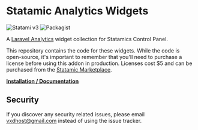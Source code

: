 # Statamic Analytics Widgets

![Statami v3](https://img.shields.io/badge/Statamic-3.0+-FF269E)
![Packagist](https://img.shields.io/packagist/v/phpsa/statamic-analytics)

A [Laravel Analytics](https://github.com/spatie/laravel-analytics) widget collection for Statamics Control Panel.

This repository contains the code for these widgets. While the code is open-source, it's important to remember that you'll need to purchase a license before using this addon in production. Licenses cost \$5 and can be purchased from the [Statamic Marketplace](https://statamic.com/seller/products/289).

**[Installation / Documentation](https://statamic-plugins.cgs4k.nz/docs/3.x/analytics)**

## Security

If you discover any security related issues, please email vxdhost@gmail.com instead of using the issue tracker.
